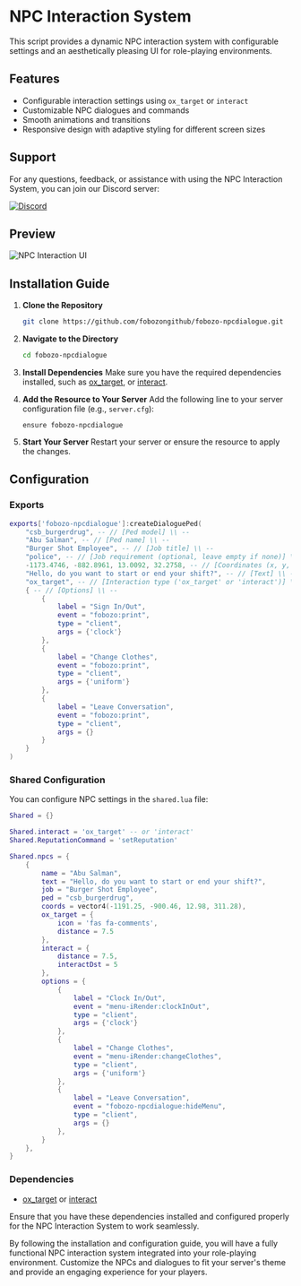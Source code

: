 
# NPC Interaction System

This script provides a dynamic NPC interaction system with configurable settings and an aesthetically pleasing UI for role-playing environments.

## Features
- Configurable interaction settings using `ox_target` or `interact`
- Customizable NPC dialogues and commands
- Smooth animations and transitions
- Responsive design with adaptive styling for different screen sizes

## Support

For any questions, feedback, or assistance with using the NPC Interaction System, you can join our Discord server:

[![Discord](https://img.shields.io/discord/1131142366204530769?color=7289da&label=Discord&logo=discord&logoColor=white)](https://discord.gg/9wsVqqgCVz)

## Preview
![NPC Interaction UI](https://media.discordapp.net/attachments/1239968782890434684/1240263972389785620/image.png?ex=6645ed56&is=66449bd6&hm=a6651fd47552bd14899c9640f743b16e5602fc45157785f84fcaebd670182af7&=&format=webp&quality=lossless&width=1387&height=662)

## Installation Guide

1. **Clone the Repository**
    ```sh
    git clone https://github.com/fobozongithub/fobozo-npcdialogue.git
    ```

2. **Navigate to the Directory**
    ```sh
    cd fobozo-npcdialogue
    ```

3. **Install Dependencies**
    Make sure you have the required dependencies installed, such as [ox_target](https://github.com/overextended/ox_target), or [interact](https://github.com/darktrovx/interact).

4. **Add the Resource to Your Server**
    Add the following line to your server configuration file (e.g., `server.cfg`):
    ```plaintext
    ensure fobozo-npcdialogue
    ```

5. **Start Your Server**
    Restart your server or ensure the resource to apply the changes.

## Configuration

### Exports

```lua
exports['fobozo-npcdialogue']:createDialoguePed(
    "csb_burgerdrug", -- // [Ped model] \\ --
    "Abu Salman", -- // [Ped name] \\ --
    "Burger Shot Employee", -- // [Job title] \\ --
    "police", -- // [Job requirement (optional, leave empty if none)] \\ --
    -1173.4746, -882.8961, 13.0092, 32.2758, -- // [Coordinates (x, y, z, w)] \\ --
    "Hello, do you want to start or end your shift?", -- // [Text] \\ --
    "ox_target", -- // [Interaction type ('ox_target' or 'interact')] \\ --
    { -- // [Options] \\ --
        {
            label = "Sign In/Out",
            event = "fobozo:print", 
            type = "client", 
            args = {'clock'} 
        },
        {
            label = "Change Clothes",
            event = "fobozo:print", 
            type = "client", 
            args = {'uniform'} 
        },
        {
            label = "Leave Conversation",
            event = "fobozo:print", 
            type = "client", 
            args = {} 
        }
    }
)
```

### Shared Configuration
You can configure NPC settings in the `shared.lua` file:

```lua
Shared = {}

Shared.interact = 'ox_target' -- or 'interact'
Shared.ReputationCommand = 'setReputation'

Shared.npcs = {
    {
        name = "Abu Salman",
        text = "Hello, do you want to start or end your shift?",
        job = "Burger Shot Employee",
        ped = "csb_burgerdrug",
        coords = vector4(-1191.25, -900.46, 12.98, 311.28),
        ox_target = {
            icon = 'fas fa-comments',
            distance = 7.5
        },
        interact = {
            distance = 7.5,
            interactDst = 5
        },
        options = {
            {
                label = "Clock In/Out",
                event = "menu-iRender:clockInOut", 
                type = "client", 
                args = {'clock'} 
            },
            {
                label = "Change Clothes",
                event = "menu-iRender:changeClothes", 
                type = "client", 
                args = {'uniform'} 
            },
            {
                label = "Leave Conversation",
                event = "fobozo-npcdialogue:hideMenu", 
                type = "client", 
                args = {} 
            },
        }
    },
}
```

### Dependencies
- [ox_target](https://github.com/overextended/ox_target) or [interact](https://github.com/darktrovx/interact)

Ensure that you have these dependencies installed and configured properly for the NPC Interaction System to work seamlessly.

By following the installation and configuration guide, you will have a fully functional NPC interaction system integrated into your role-playing environment. Customize the NPCs and dialogues to fit your server's theme and provide an engaging experience for your players.
